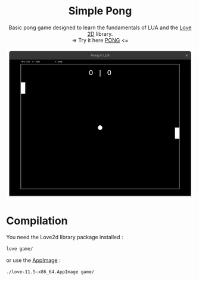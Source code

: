 <h1 align="center">Simple Pong</h1>

<p align="center">Basic pong game designed to learn the fundamentals of LUA and the  <a href="the Love 2D library.">Love 2D</a> library. <br> => Try it here <a href="https://haletran.github.io/Pong_in_lua/">PONG</a> <=</p>

<img align="center" src="screenshott.png"></img>



# Compilation

You need the Love2d library package installed :

```bash
love game/
```

or use the [AppImage](https://github.com/love2d/love/releases/download/11.5/love-11.5-x86_64.AppImage) :

```bash
./love-11.5-x86_64.AppImage game/
```
